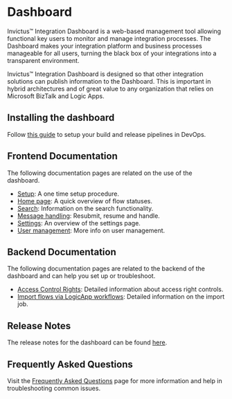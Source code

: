 # Dashboard

Invictus™ Integration Dashboard is a web-based management tool allowing functional key users to monitor and manage integration processes. The Dashboard makes your integration platform and business processes manageable for all users, turning the black box of your integrations into a transparent environment.

Invictus™ Integration Dashboard is designed so that other integration solutions can publish information to the Dashboard. This is important in hybrid architectures and of great value to any organization that relies on Microsoft BizTalk and Logic Apps.

## Installing the dashboard

Follow [this guide](installation.md) to setup your build and release pipelines in DevOps.

## Frontend Documentation

The following documentation pages are related on the use of the dashboard.

* [Setup](./installation/first-time-login.md): A one time setup procedure.
* [Home page](flows.md): A quick overview of flow statuses.
* [Search](./flows/search.md): Information on the search functionality.
* [Message handling](messagehandling.md): Resubmit, resume and handle.
* [Settings](./other/settings.md): An overview of the settings page.
* [User management](./security/usermanagement.md): More info on user management.

## Backend Documentation

The following documentation pages are related to the backend of the dashboard and can help you set up or troubleshoot.

* [Access Control Rights](accesscontrolrights.md): Detailed information about access right controls.
* [Import flows via LogicApp workflows](./flows/import-flow-traces/import-flows-via-la.md): Detailed information on the import job.

## Release Notes

The release notes for the dashboard can be found [here](https://github.com/invictus-integration/docs-ifa/releases).

## Frequently Asked Questions

Visit the [Frequently Asked Questions](support/faq.md) page for more information and help in troubleshooting common issues.

